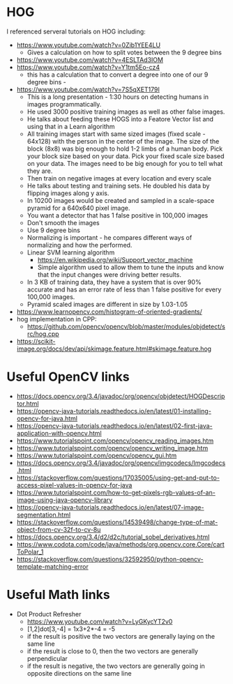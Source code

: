 
# HOG 
I referenced serveral tutorials on HOG including:
- https://www.youtube.com/watch?v=0Zib1YEE4LU
    - Gives a calculation on how to split votes between the 9 degree bins 
- https://www.youtube.com/watch?v=4ESLTAd3IOM
- https://www.youtube.com/watch?v=Y1tm5Eo-cz4
    - this has a calculation that to convert a degree into one of our 9 degree bins - 
- https://www.youtube.com/watch?v=7S5qXET179I
    - This is a long presentation - 1:30 hours on detecting humans in images programmatically.
    - He used 3000 positive training images as well as other false images.
    - He talks about feeding these HOGS into a Featore Vector list and using that in a Learn algorithm
    - All training images start with same sized images (fixed scale - 64x128) with the person in the center of the image. The size of the block (8x8) was big enough to hold 1-2 limbs of a human body. Pick your block size based on your data. Pick your fixed scale size based on your data. The images need to be big enough for you to tell what they are.
    - Then train on negative images at every location and every scale
    - He talks about testing and training sets. He doubled his data by flipping images along y axis.
    - In 10200 images would be created and sampled in a scale-space pyramid for a 640x640 pixel image.
    - You want a detector that has 1 false positive in 100,000 images
    - Don't smooth the images
    - Use 9 degree bins 
    - Normalizing is important - he compares different ways of normalizing and how the performed.
    - Linear SVM learning algorithm
        - https://en.wikipedia.org/wiki/Support_vector_machine
        - Simple algorithm used to allow them to tune the inputs and know that the input changes were driving better results.
    - In 3 KB of training data, they have a system that is over 90% accurate and has an error rate of less than 1 false positive for every 100,000 images.
    - Pyramid scaled images are different in size by 1.03-1.05
- https://www.learnopencv.com/histogram-of-oriented-gradients/
- hog implementation in CPP:
    - https://github.com/opencv/opencv/blob/master/modules/objdetect/src/hog.cpp
- https://scikit-image.org/docs/dev/api/skimage.feature.html#skimage.feature.hog

# Useful OpenCV links
- https://docs.opencv.org/3.4/javadoc/org/opencv/objdetect/HOGDescriptor.html
- https://opencv-java-tutorials.readthedocs.io/en/latest/01-installing-opencv-for-java.html
- https://opencv-java-tutorials.readthedocs.io/en/latest/02-first-java-application-with-opencv.html
- https://www.tutorialspoint.com/opencv/opencv_reading_images.htm
- https://www.tutorialspoint.com/opencv/opencv_writing_image.htm
- https://www.tutorialspoint.com/opencv/opencv_gui.htm
- https://docs.opencv.org/3.4/javadoc/org/opencv/imgcodecs/Imgcodecs.html
- https://stackoverflow.com/questions/17035005/using-get-and-put-to-access-pixel-values-in-opencv-for-java
- https://www.tutorialspoint.com/how-to-get-pixels-rgb-values-of-an-image-using-java-opencv-library
- https://opencv-java-tutorials.readthedocs.io/en/latest/07-image-segmentation.html
- https://stackoverflow.com/questions/14539498/change-type-of-mat-object-from-cv-32f-to-cv-8u
- https://docs.opencv.org/3.4/d2/d2c/tutorial_sobel_derivatives.html
- https://www.codota.com/code/java/methods/org.opencv.core.Core/cartToPolar_1
- https://stackoverflow.com/questions/32592950/python-opencv-template-matching-error

# Useful Math links
- Dot Product Refresher
    - https://www.youtube.com/watch?v=LyGKycYT2v0
    - [1,2]dot[3,-4] = 1x3+2*-4 = -5
    - if the result is positive the two vectors are generally laying on the same line
    - if the result is close to 0, then the two vectors are generally perpendicular
    - if the result is negative, the two vectors are generally going in opposite directions on the same line
